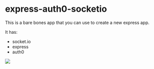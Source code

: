 # express-auth0-socketio

This is a bare bones app that you can use to create a new express app.

It has:
 - socket.io
 - express
 - auth0
 
<img src='http://g.gravizo.com/g?
 digraph G {
   main -> parse -> execute;
   main -> init;
   main -> cleanup;
   execute -> make_string;
   execute -> printf
   init -> make_string;
   main -> printf;
   execute -> compare;
 }
'/> 
